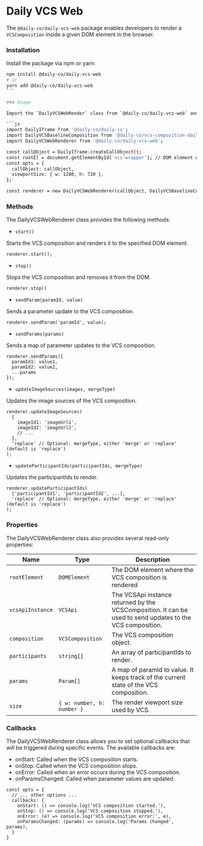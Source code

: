 # Daily VCS Web

The `@daily-co/daily-vcs-web` package enables developers to render a `VCSComposition` inside a given DOM element in the browser.

### Installation

Install the package via npm or yarn:

````bash
npm install @daily-co/daily-vcs-web
# or
yarn add @daily-co/daily-vcs-web
```

### Usage

Import the `DailyVCSWebRender` class from `@daily-co/daily-vcs-web` and create an instance to get started:

```js
import DailyIframe from '@daily-co/daily-js';
import DailyVCSBaselineComposition from '@daily-co/vcs-composition-daily-baseline-web';
import DailyVCSWebRenderer from '@daily-co/daily-vcs-web';

const callObject = DailyIframe.createCallObject();
const rootEl = document.getElementById('vcs-wrapper'); // DOM element where the VCS composition will be rendered
const opts = {
  callObject: callObject,
  viewportSize: { w: 1280, h: 720 },
};

const renderer = new DailyVCSWebRenderer(callObject, DailyVCSBaselineComposition, rootEl, opts);
````

### Methods

The DailyVCSWebRenderer class provides the following methods:

- `start()`

Starts the VCS composition and renders it to the specified DOM element.

```
renderer.start();
```

- `stop()`

Stops the VCS composition and removes it from the DOM.

```
renderer.stop()
```

- `sendParam(paramId, value)`

Sends a parameter update to the VCS composition.

```
renderer.sendParam('paramId', value);
```

- `sendParams(params)`

Sends a map of parameter updates to the VCS composition.

```
renderer.sendParams({
  paramId1: value1,
  paramId2: value2,
  ...params
});
```

- `updateImageSources(images, mergeType)`

Updates the image sources of the VCS composition.

```
renderer.updateImageSources(
  {
    imageId1: 'imageUrl1',
    imageId2: 'imageUrl2',
    // ...
  },
  'replace' // Optional: mergeType, either 'merge' or 'replace' (default is 'replace')
);

```

- `updateParticipantIds(participantIds, mergeType)`

Updates the participantIds to render.

```
renderer.updateParticipantIds(
  ['participantId1', 'participantId2', ...],
  'replace' // Optional: mergeType, either 'merge' or 'replace' (default is 'replace')
);
```

### Properties

The DailyVCSWebRenderer class also provides several read-only properties:

| Name             | Type                       | Description                                                                                                |
| ---------------- | -------------------------- | ---------------------------------------------------------------------------------------------------------- |
| `rootElement`    | `DOMElement`               | The DOM element where the VCS composition is rendered                                                      |
| `vcsApiInstance` | `VCSApi`                   | The VCSApi instance returned by the VCSComposition. It can be used to send updates to the VCS composition. |
| `composition`    | `VCSComposition`           | The VCS composition object.                                                                                |
| `participants`   | `string[]`                 | An array of participantIds to render.                                                                      |
| `params`         | `Param[]`                  | A map of paramId to value. It keeps track of the current state of the VCS composition.                     |
| `size`           | `{ w: number, h: number }` | The render viewport size used by VCS.                                                                      |

### Callbacks

The DailyVCSWebRenderer class allows you to set optional callbacks that will be triggered during specific events. The available callbacks are:

- onStart: Called when the VCS composition starts.
- onStop: Called when the VCS composition stops.
- onError: Called when an error occurs during the VCS composition.
- onParamsChanged: Called when parameter values are updated.

```
const opts = {
  // ... other options ...
  callbacks: {
    onStart: () => console.log('VCS composition started.'),
    onStop: () => console.log('VCS composition stopped.'),
    onError: (e) => console.log('VCS composition error:', e),
    onParamsChanged: (params) => console.log('Params changed', params),
  }
}
```
